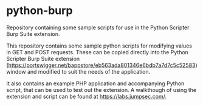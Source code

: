 # python-burp
Repository containing some sample scripts for use in the Python Scripter Burp Suite extension.

This repository contains some sample python scripts for modifying values in GET and POST requests. These can be copied directly into the Python Scripter Burp Suite extension (https://portswigger.net/bappstore/eb563ada801346e6bdb7a7d7c5c52583) window and modified to suit the needs of the application.

It also contains an example PHP application and accompanying Python script, that can be used to test out the extension. A walkthough of using the extension and script can be found at https://labs.jumpsec.com/.

